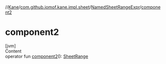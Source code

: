 //[Kane](../../index.md)/[com.github.jomof.kane.impl.sheet](../index.md)/[NamedSheetRangeExpr](index.md)/[component2](component2.md)



# component2  
[jvm]  
Content  
operator fun [component2](component2.md)(): [SheetRange](../-sheet-range/index.md)  



